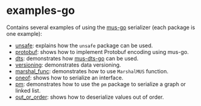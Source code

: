# examples-go
Contains several examples of using the [mus-go](https://github.com/mus-format/mus-go)
serializer (each package is one example):
- [unsafe](unsafe): explains how the `unsafe` package can be used.
- [protobuf](protobuf): shows how to implement Protobuf encoding using mus-go.
- [dts](dts): demonstrates how [mus-dts-go](https://github.com/mus-format/mus-dts-go) 
  can be used.
- [versioning](versioning): demonstrates data versioning.
- [marshal_func](marshal_func): demonstrates how to use `MarshalMUS` function.
- [oneof](oneof): shows how to serialize an interface.
- [pm](pm): demonstrates how to use the `pm` package to serialize a graph or 
  linked list.
- [out_or_order](out_or_order): shows how to deserialize values out of order.